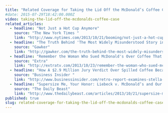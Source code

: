 ```yaml
---
title: "Related Coverage for Taking the Lid Off the McDonald’s Coffee Case"
#date: 2015-07-29T18:42:00.000Z
video: taking-the-lid-off-the-mcdonalds-coffee-case
related_articles:
  - headline: "Not Just a Hot Cup Anymore"
    source: "The New York Times "
    link: "http://www.nytimes.com/2013/10/21/booming/not-just-a-hot-cup-anymore.html?ref=booming"
  - headline: "The Truth Behind 'The Most Widely Misunderstood Story in America'"
    source: "Gawker"
    link: "http://gawker.com/the-truth-behind-the-most-widely-misunderstood-story-i-1450172982"
  - headline: "Remember the Woman Who Sued McDonald's Over Coffee That Was Too Hot?"
    source: "Extra"
    link: "http://extratv.com/2013/10/23/remember-the-woman-who-sued-mcdonalds-over-coffee-that-was-too-hot/"
  - headline: "How A $2.9 Million Jury Verdict Over Spilled Coffee Became America's Most Misunderstood Story "
    source: "Business Insider "
    link: "http://www.businessinsider.com/retro-report-examines-stella-liebeck-case-2013-10"
  - headline: "Supersize Me, Your Honor: Liebeck v. McDonald’s and Our Era of Ambition"
    source: "The Daily Beast"
    link: "http://www.thedailybeast.com/articles/2013/10/21/supersize-me-your-honor-liebeck-v-mcdonald-s-and-our-era-of-ambition.html"
published: true
slug: related-coverage-for-taking-the-lid-off-the-mcdonalds-coffee-case
---
```


